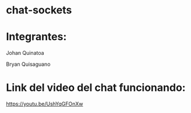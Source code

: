 # chat-sockets

# Integrantes:

Johan Quinatoa

Bryan Quisaguano


# Link del video del chat funcionando:

https://youtu.be/UshYqGFOnXw
